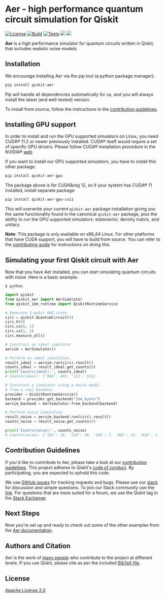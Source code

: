# Aer - high performance quantum circuit simulation for Qiskit

[![License](https://img.shields.io/github/license/Qiskit/qiskit-aer.svg?style=popout-square)](https://opensource.org/licenses/Apache-2.0)
[![Build](https://github.com/Qiskit/qiskit-aer/actions/workflows/build.yml/badge.svg?branch=main)](https://github.com/Qiskit/qiskit-aer/actions/workflows/build.yml)
[![Tests](https://github.com/Qiskit/qiskit-aer/actions/workflows/tests.yml/badge.svg?branch=main)](https://github.com/Qiskit/qiskit-aer/actions/workflows/tests.yml)
[![](https://img.shields.io/github/release/Qiskit/qiskit-aer.svg?style=popout-square)](https://github.com/Qiskit/qiskit-aer/releases)
[![](https://img.shields.io/pypi/dm/qiskit-aer.svg?style=popout-square)](https://pypi.org/project/qiskit-aer/)

**Aer** is a high performance simulator for quantum circuits written in Qiskit, that includes realistic noise models.

## Installation

We encourage installing Aer via the pip tool (a python package manager):

```bash
pip install qiskit-aer
```

Pip will handle all dependencies automatically for us, and you will always install the latest (and well-tested) version.

To install from source, follow the instructions in the [contribution guidelines](CONTRIBUTING.md).

## Installing GPU support

In order to install and run the GPU supported simulators on Linux, you need CUDA&reg; 11.2 or newer previously installed.
CUDA&reg; itself would require a set of specific GPU drivers. Please follow CUDA&reg; installation procedure in the NVIDIA&reg; [web](https://www.nvidia.com/drivers).

If you want to install our GPU supported simulators, you have to install this other package:

```bash
pip install qiskit-aer-gpu
```

The package above is for CUDA&reg 12, so if your system has CUDA&reg; 11 installed, install separate package:
```bash
pip install qiskit-aer-gpu-cu11
```

This will overwrite your current `qiskit-aer` package installation giving you
the same functionality found in the canonical `qiskit-aer` package, plus the
ability to run the GPU supported simulators: statevector, density matrix, and unitary.

**Note**: This package is only available on x86_64 Linux. For other platforms
that have CUDA support, you will have to build from source. You can refer to
the [contributing guide](CONTRIBUTING.md#building-with-gpu-support)
for instructions on doing this.

## Simulating your first Qiskit circuit with Aer
Now that you have Aer installed, you can start simulating quantum circuits with noise. Here is a basic example:

```
$ python
```

```python
import qiskit
from qiskit_aer import AerSimulator
from qiskit_ibm_runtime import QiskitRuntimeService

# Generate 3-qubit GHZ state
circ = qiskit.QuantumCircuit(3)
circ.h(0)
circ.cx(0, 1)
circ.cx(1, 2)
circ.measure_all()

# Construct an ideal simulator
aersim = AerSimulator()

# Perform an ideal simulation
result_ideal = aersim.run(circ).result()
counts_ideal = result_ideal.get_counts(0)
print('Counts(ideal):', counts_ideal)
# Counts(ideal): {'000': 493, '111': 531}

# Construct a simulator using a noise model
# from a real backend.
provider = QiskitRuntimeService()
backend = provider.get_backend("ibm_kyoto")
aersim_backend = AerSimulator.from_backend(backend)

# Perform noisy simulation
result_noise = aersim_backend.run(circ).result()
counts_noise = result_noise.get_counts(0)

print('Counts(noise):', counts_noise)
# Counts(noise): {'101': 16, '110': 48, '100': 7, '001': 31, '010': 7, '000': 464, '011': 15, '111': 436}
```

## Contribution Guidelines

If you'd like to contribute to Aer, please take a look at our
[contribution guidelines](CONTRIBUTING.md). This project adheres to Qiskit's [code of conduct](CODE_OF_CONDUCT.md). By participating, you are expected to uphold this code.

We use [GitHub issues](https://github.com/Qiskit/qiskit-aer/issues) for tracking requests and bugs. Please use our [slack](https://qiskit.slack.com) for discussion and simple questions. To join our Slack community use the [link](https://qiskit.slack.com/join/shared_invite/zt-fybmq791-hYRopcSH6YetxycNPXgv~A#/). For questions that are more suited for a forum, we use the Qiskit tag in the [Stack Exchange](https://quantumcomputing.stackexchange.com/questions/tagged/qiskit).

## Next Steps

Now you're set up and ready to check out some of the other examples from the [Aer documentation](https://qiskit.org/ecosystem/aer/).

## Authors and Citation

Aer is the work of [many people](https://github.com/Qiskit/qiskit-aer/graphs/contributors) who contribute to the project at different levels.
If you use Qiskit, please cite as per the included [BibTeX file](https://github.com/Qiskit/qiskit/blob/main/CITATION.bib).

## License

[Apache License 2.0](LICENSE.txt)
